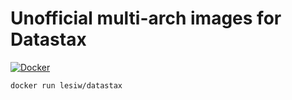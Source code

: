 # Unofficial multi-arch images for Datastax

[![Docker](https://img.shields.io/docker/pulls/lesiw/datastax)](https://hub.docker.com/r/lesiw/datastax/tags)

``` sh
docker run lesiw/datastax
```
